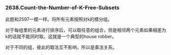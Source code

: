 ### 2638.Count-the-Number-of-K-Free-Subsets

此题和2597一模一样。将所有元素按照对k的模分组。

对于每组里的元素进行排序后，可以取任意的组合，但是相邻两个元素如果相差为k的话就不能同时取。这就是一个典型的house robber。

对于不同的组，彼此的取法互不影响，所以是乘法关系。

